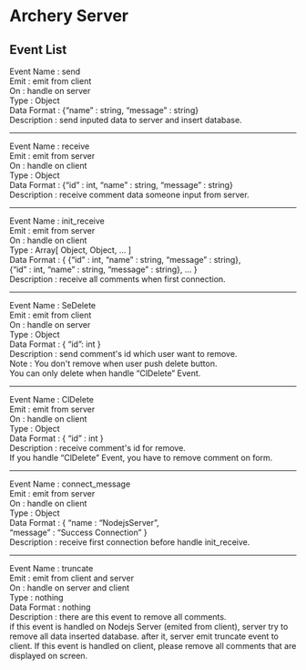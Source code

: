Archery Server
==============

Event List
--------------

Event Name : send  
Emit : emit from client  
On : handle on server  
Type : Object  
Data Format : {“name” : string, “message” : string}  
Description : send inputed data to server and insert database.  

---

Event Name : receive  
Emit : emit from server  
On : handle on client  
Type : Object  
Data Format : {“id” : int, “name” : string, “message” : string}  
Description : receive comment data someone input from server.  

---

Event Name : init_receive  
Emit : emit from server  
On : handle on client  
Type : Array[ Object, Object, … ]  
Data Format : { {“id” : int, “name” : string, “message” : string},  
                {“id” : int, “name” : string, “message” : string}, … }  
Description : receive all comments when first connection.  

---

Event Name : SeDelete  
Emit : emit from client  
On : handle on server  
Type : Object  
Data Format : { “id”: int }  
Description : send comment's id which user want to remove.  
Note : You don't remove when user push delete button.  
You can only delete when handle “ClDelete” Event.

---

Event Name : ClDelete  
Emit : emit from server  
On : handle on client  
Type : Object  
Data Format : { “id” : int }  
Description : receive comment's id for remove.  
If you handle “ClDelete” Event, you have to remove comment on form.

---

Event Name : connect_message  
Emit : emit from server  
On : handle on client  
Type : Object  
Data Format : { “name : “NodejsServer”,  
“message” : “Success Connection” }  
Description : receive first connection before handle init_receive.  

---

Event Name : truncate  
Emit : emit from client and server  
On : handle on server and client  
Type : nothing  
Data Format : nothing  
Description : there are this event to remove all comments.  
		if this event is handled on Nodejs Server (emited from client), server try to remove all data inserted database.
		after it, server emit truncate event to client.
		If this event is handled on client, please remove all comments that are displayed on screen.
